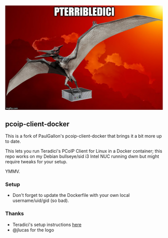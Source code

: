 ![pterribledici](/static/pterribledici.png)

## pcoip-client-docker
This is a fork of PaulGallon's pcoip-client-docker that brings it a bit more up to date.

This lets you run Teradici's PCoIP Client for Linux in a Docker container; this repo works on my Debian bullseye/sid i3 Intel NUC running dwm but might require tweaks for your setup.

YMMV.

### Setup
* Don't forget to update the Dockerfile with your own local username/uid/gid (so bad).

### Thanks
* Teradici's setup instructions [here](https://www.teradici.com/web-help/pcoip_client/linux/20.07/reference/docker_containers/)
* @jlucas for the logo
